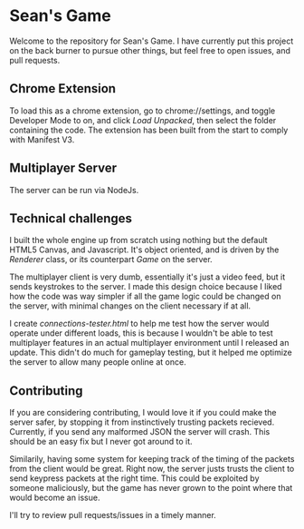 # Sean's Game
Welcome to the repository for Sean's Game. I have currently put this project on the back burner to pursue other things, but feel free to open issues, and pull requests.
## Chrome Extension
To load this as a chrome extension, go to chrome://settings, and toggle Developer Mode to on, and click *Load Unpacked*, then select the folder containing the code. 
The extension has been built from the start to comply with Manifest V3.
## Multiplayer Server
The server can be run via NodeJs.
## Technical challenges
I built the whole engine up from scratch using nothing but the default HTML5 Canvas, and Javascript. It's object oriented, and is driven by the *Renderer* class, or its counterpart *Game* on the server. 

The multiplayer client is very dumb, essentially it's just a video feed, but it sends keystrokes to the server. I made this design choice because I liked how the code was way simpler if all the game logic could be changed on the server, with minimal changes on the client necessary if at all.

I create *connections-tester.html* to help me test how the server would operate under different loads, this is because I wouldn't be able to test multiplayer features in an actual multiplayer environment until I released an update. This didn't do much for gameplay testing, but it helped me optimize the server to allow many people online at once.
## Contributing
If you are considering contributing, I would love it if you could make the server safer, by stopping it from instinctively trusting packets recieved. Currently, if you send any malformed JSON the server will crash. This should be an easy fix but I never got around to it. 

Similarily, having some system for keeping track of the timing of the packets from the client would be great. Right now, the server justs trusts the client to send keypress packets at the right time. This could be exploited by someone maliciously, but the game has never grown to the point where that would become an issue. 

I'll try to review pull requests/issues in a timely manner.

